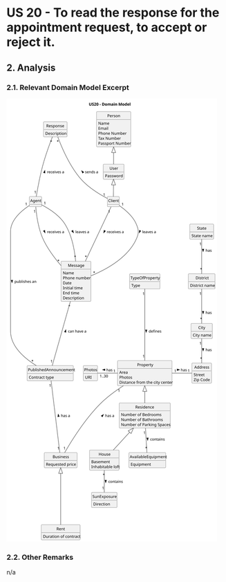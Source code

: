 # US 20 - To read the response for the appointment request, to accept or reject it. 

## 2. Analysis

### 2.1. Relevant Domain Model Excerpt 

![Domain Model](svg/us20-domain-model.svg)

### 2.2. Other Remarks

n/a